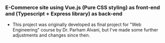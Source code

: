 ### E-Commerce site using Vue.js (Pure CSS styling) as front-end and (Typescript + Express library) as back-end

- This project was originally developed as final project for "Web Engineering" course by Dr. Parham Alvani, but I've made some further adjustments and changes since then. 
